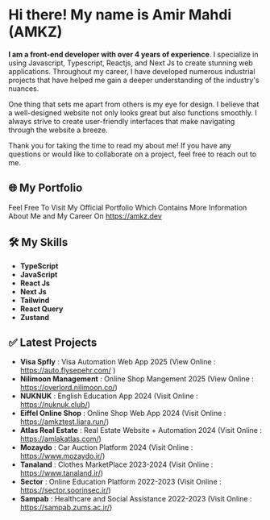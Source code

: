 


# Hi there! My name is Amir Mahdi (AMKZ)


**I am a front-end developer with over 4 years of experience**. I specialize in using Javascript, Typescript, Reactjs, and Next Js to create stunning web applications. Throughout my career, I have developed numerous industrial projects that have helped me gain a deeper understanding of the industry's nuances.

One thing that sets me apart from others is my eye for design. I believe that a well-designed website not only looks great but also functions smoothly. I always strive to create user-friendly interfaces that make navigating through the website a breeze.

Thank you for taking the time to read my about me! If you have any questions or would like to collaborate on a project, feel free to reach out to me.


## :globe_with_meridians: My Portfolio

Feel Free To Visit My Official Portfolio Which Contains More Information About Me and My Career On https://amkz.dev

## :hammer_and_wrench: My Skills

* **TypeScript**
* **JavaScript**
* **React Js**
* **Next Js**
* **Tailwind**
* **React Query**
* **Zustand**


## :white_check_mark: Latest Projects


* **Visa Spfly** : Visa Automation Web App  2025 (View Online  : https://auto.flysepehr.com/ )
* **Nilimoon Management** : Online Shop Mangement 2025 (View Online : https://overlord.nilimoon.co/)
* **NUKNUK** : English Education App 2024 (Visit Online : https://nuknuk.club/)
* **Eiffel Online Shop** : Online Shop Web App 2024 (Visit Online : https://amkztest.liara.run/)
* **Atlas Real Estate** : Real Estate Website + Automation 2024 (Visit Online : https://amlakatlas.com/)
* **Mozaydo** : Car Auction Platform 2024 (Visit Online : https://www.mozaydo.ir/)
* **Tanaland** : Clothes MarketPlace 2023-2024 (Visit Online : https://www.tanaland.ir/)
* **Sector** : Online Education Platform 2022-2023 (Visit Online : https://sector.soorinsec.ir/)
* **Sampab** : Healthcare and Social Assistance 2022-2023 (Visit Online : https://sampab.zums.ac.ir/)

 

